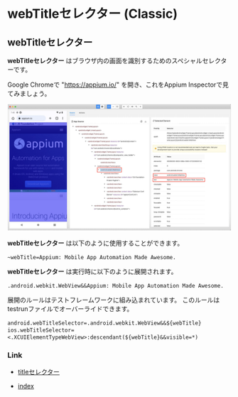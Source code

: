 # webTitleセレクター (Classic)

## webTitleセレクター

**webTitleセレクター** はブラウザ内の画面を識別するためのスペシャルセレクターです。

Google Chromeで "https://appium.io/" を開き、これをAppium Inspectorで見てみましょう。

![Optimizing end of scroll](../../../basic/_images/webtitle_selector.png)

**webTitleセレクター** は以下のように使用することができます。

```
~webTitle=Appium: Mobile App Automation Made Awesome.
```

**webTitleセレクター** は実行時に以下のように展開されます。

```
.android.webkit.WebView&&Appium: Mobile App Automation Made Awesome.
```

展開のルールはテストフレームワークに組み込まれています。
このルールはtestrunファイルでオーバーライドできます。

```properties
android.webTitleSelector=.android.webkit.WebView&&${webTitle}
ios.webTitleSelector=<.XCUIElementTypeWebView>:descendant(${webTitle}&&visible=*)
```

### Link

- [titleセレクター](title_selector_ja.md)


- [index](../../../index_ja.md)

